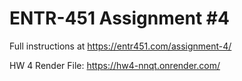 # ENTR-451 Assignment #4

Full instructions at https://entr451.com/assignment-4/

HW 4 Render File: https://hw4-nnqt.onrender.com/
